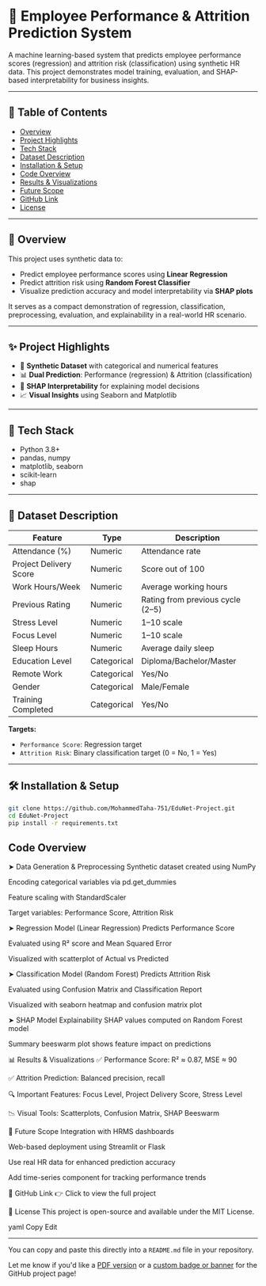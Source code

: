 # 💼 Employee Performance & Attrition Prediction System

A machine learning-based system that predicts employee performance scores (regression) and attrition risk (classification) using synthetic HR data. This project demonstrates model training, evaluation, and SHAP-based interpretability for business insights.

---

## 📌 Table of Contents

- [Overview](#overview)
- [Project Highlights](#project-highlights)
- [Tech Stack](#tech-stack)
- [Dataset Description](#dataset-description)
- [Installation & Setup](#installation--setup)
- [Code Overview](#code-overview)
- [Results & Visualizations](#results--visualizations)
- [Future Scope](#future-scope)
- [GitHub Link](#github-link)
- [License](#license)

---

## 📖 Overview

This project uses synthetic data to:

- Predict employee performance scores using **Linear Regression**
- Predict attrition risk using **Random Forest Classifier**
- Visualize prediction accuracy and model interpretability via **SHAP plots**

It serves as a compact demonstration of regression, classification, preprocessing, evaluation, and explainability in a real-world HR scenario.

---

## ✨ Project Highlights

- 🔧 **Synthetic Dataset** with categorical and numerical features
- 📊 **Dual Prediction**: Performance (regression) & Attrition (classification)
- 🧠 **SHAP Interpretability** for explaining model decisions
- 📈 **Visual Insights** using Seaborn and Matplotlib

---

## 🧰 Tech Stack

- Python 3.8+
- pandas, numpy
- matplotlib, seaborn
- scikit-learn
- shap

---

## 📂 Dataset Description

| Feature               | Type        | Description                        |
|-----------------------|-------------|------------------------------------|
| Attendance (%)        | Numeric     | Attendance rate                    |
| Project Delivery Score| Numeric     | Score out of 100                   |
| Work Hours/Week       | Numeric     | Average working hours              |
| Previous Rating       | Numeric     | Rating from previous cycle (2–5)   |
| Stress Level          | Numeric     | 1–10 scale                         |
| Focus Level           | Numeric     | 1–10 scale                         |
| Sleep Hours           | Numeric     | Average daily sleep                |
| Education Level       | Categorical | Diploma/Bachelor/Master            |
| Remote Work           | Categorical | Yes/No                             |
| Gender                | Categorical | Male/Female                        |
| Training Completed    | Categorical | Yes/No                             |

**Targets:**
- `Performance Score`: Regression target
- `Attrition Risk`: Binary classification target (0 = No, 1 = Yes)

---

## 🛠 Installation & Setup

```bash
git clone https://github.com/MohammedTaha-751/EduNet-Project.git
cd EduNet-Project
pip install -r requirements.txt

```

## Code Overview
➤ Data Generation & Preprocessing
Synthetic dataset created using NumPy

Encoding categorical variables via pd.get_dummies

Feature scaling with StandardScaler

Target variables: Performance Score, Attrition Risk

➤ Regression Model (Linear Regression)
Predicts Performance Score

Evaluated using R² score and Mean Squared Error

Visualized with scatterplot of Actual vs Predicted

➤ Classification Model (Random Forest)
Predicts Attrition Risk

Evaluated using Confusion Matrix and Classification Report

Visualized with seaborn heatmap and confusion matrix plot

➤ SHAP Model Explainability
SHAP values computed on Random Forest model

Summary beeswarm plot shows feature impact on predictions

📊 Results & Visualizations
✅ Performance Score: R² ≈ 0.87, MSE ≈ 90

✅ Attrition Prediction: Balanced precision, recall

🔍 Important Features: Focus Level, Project Delivery Score, Stress Level

📉 Visual Tools: Scatterplots, Confusion Matrix, SHAP Beeswarm

🔮 Future Scope
Integration with HRMS dashboards

Web-based deployment using Streamlit or Flask

Use real HR data for enhanced prediction accuracy

Add time-series component for tracking performance trends

🔗 GitHub Link
👉 Click to view the full project

📜 License
This project is open-source and available under the MIT License.

yaml
Copy
Edit

---

You can copy and paste this directly into a `README.md` file in your repository.

Let me know if you'd like a [PDF version](f) or a [custom badge or banner](f) for the GitHub project page!








